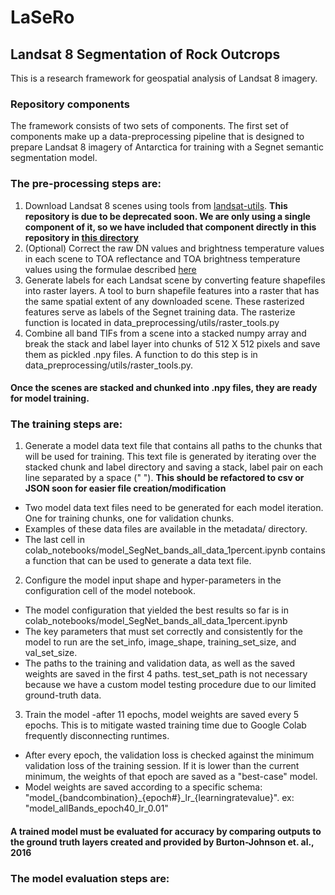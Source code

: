 # LaSeRo
## Landsat 8 Segmentation of Rock Outcrops

This is a research framework for geospatial analysis of Landsat 8 imagery. 

### Repository components
The framework consists of two sets of components. The first set of components make up
a data-preprocessing pipeline that is designed to prepare Landsat 8 imagery of Antarctica
for training with a Segnet semantic segmentation model. 

### The pre-processing steps are:
1. Download Landsat 8 scenes using tools from [landsat-utils](https://github.com/developmentseed/landsat-util).
 **This repository is due to be deprecated soon. We are only using a single component of it, so we have included that component directly in this repository in [this directory](https://github.com/selkind/LaSeRo/tree/master/data_preprocessing/landsat_download)**
2. (Optional) Correct the raw DN values and brightness temperature values in each scene to TOA reflectance
and TOA brightness temperature values using the formulae described [here](https://www.usgs.gov/land-resources/nli/landsat/using-usgs-landsat-level-1-data-product)
3. Generate labels for each Landsat scene by converting feature shapefiles into raster layers. A tool to burn shapefile features into a raster that has the same spatial extent of any downloaded scene. These rasterized features serve as labels of the Segnet training data. The rasterize function is located in data_preprocessing/utils/raster_tools.py
4. Combine all band TIFs from a scene into a stacked numpy array and break the stack and label layer into chunks of 512 X 512 pixels and save them as pickled .npy files. A function to do this step is in data_preprocessing/utils/raster_tools.py.

#### Once the scenes are stacked and chunked into .npy files, they are ready for model training.

### The training steps are:
1. Generate a model data text file that contains all paths to the chunks that will be used for training. This text file is generated by iterating over the stacked chunk and label directory and saving a stack, label pair on each line separated by a space (" "). **This should be refactored to csv or JSON soon for easier file creation/modification**
  - Two model data text files need to be generated for each model iteration. One for training chunks, one for validation chunks.
  - Examples of these data files are available in the metadata/ directory.
  - The last cell in colab_notebooks/model_SegNet_bands_all_data_1percent.ipynb contains a function that can be used to generate a data text file.
2. Configure the model input shape and hyper-parameters in the configuration cell of the model notebook.
  - The model configuration that yielded the best results so far is in colab_notebooks/model_SegNet_bands_all_data_1percent.ipynb
  - The key parameters that must set correctly and consistently for the model to run are the set_info, image_shape, training_set_size, and val_set_size.
  - The paths to the training and validation data, as well as the saved weights are saved in the first 4 paths. test_set_path is not necessary because we have a custom model testing procedure due to our limited ground-truth data.
3. Train the model
  -after 11 epochs, model weights are saved every 5 epochs. This is to mitigate wasted training time due to Google Colab frequently disconnecting runtimes.
  - After every epoch, the validation loss is checked against the minimum validation loss of the training session. If it is lower than the current minimum, the weights of that epoch are saved as a "best-case" model.
  - Model weights are saved according to a specific schema: "model_{bandcombination}_{epoch#}\_lr\_{learningratevalue}". ex: "model_allBands_epoch40_lr_0.01"
  
  #### A trained model must be evaluated for accuracy by comparing outputs to the ground truth layers created and provided by Burton-Johnson et. al., 2016
  
### The model evaluation steps are:
